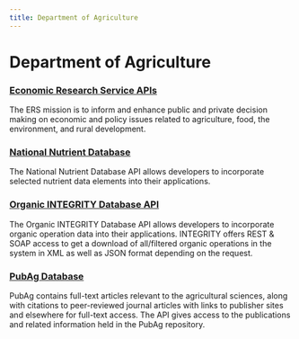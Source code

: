 ```yaml
---
title: Department of Agriculture
---
```


# Department of Agriculture

### [Economic Research Service APIs](http://www.ers.usda.gov/developer/)
The ERS mission is to inform and enhance public and private decision making on economic and policy issues related to agriculture, food, the environment, and rural development.

### [National Nutrient Database](http://ndb.nal.usda.gov/ndb/doc/)
The National Nutrient Database API allows developers to incorporate selected nutrient data elements into their applications.

### [Organic INTEGRITY Database API](https://organic.ams.usda.gov/integrity/Developer/APIHelp.aspx)
The Organic INTEGRITY Database API allows developers to incorporate organic operation data into their applications. INTEGRITY offers REST & SOAP access to get a download of all/filtered organic operations in the system in XML as well as JSON format depending on the request.

### [PubAg Database](https://pubag.nal.usda.gov/apidocs/)
PubAg contains full-text articles relevant to the agricultural sciences, along with citations to peer-reviewed journal articles with links to publisher sites and elsewhere for full-text access. The API gives access to the publications and related information held in the PubAg repository.  


